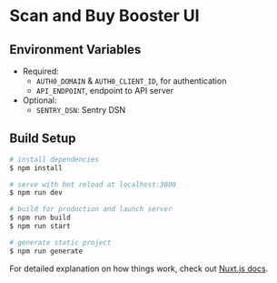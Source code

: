 # Scan and Buy Booster UI

## Environment Variables

- Required:
  - `AUTH0_DOMAIN` & `AUTH0_CLIENT_ID`, for authentication
  - `API_ENDPOINT`, endpoint to API server
- Optional:
  - `SENTRY_DSN`: Sentry DSN

## Build Setup

``` bash
# install dependencies
$ npm install

# serve with hot reload at localhost:3000
$ npm run dev

# build for production and launch server
$ npm run build
$ npm run start

# generate static project
$ npm run generate
```

For detailed explanation on how things work, check out [Nuxt.js docs](https://nuxtjs.org).
